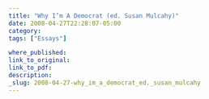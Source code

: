 ```yaml
---
title: "Why I’m A Democrat (ed. Susan Mulcahy)"
date: 2008-04-27T22:28:07-05:00
category: 
tags: ["Essays"]

where_published:
link_to_original:
link_to_pdf:
description:
_slug: 2008-04-27-why_im_a_democrat_ed._susan_mulcahy
---
```

